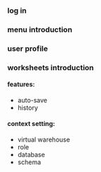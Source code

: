 ### log in
### menu introduction
### user profile
### worksheets introduction
#### features:
* auto-save
* history
#### context setting:
* virtual warehouse
* role
* database
* schema

